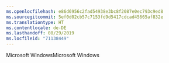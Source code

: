 ```yaml
---
ms.openlocfilehash: e86d6956c2fad54938e3bc8f2087e0ec793c9ed8
ms.sourcegitcommit: 5ef0d02cb57c7153fd9d5417cdcad45665af832e
ms.translationtype: HT
ms.contentlocale: de-DE
ms.lasthandoff: 08/29/2019
ms.locfileid: "71138449"
---
```

<span data-ttu-id="14dcd-101">Microsoft Windows</span><span class="sxs-lookup"><span data-stu-id="14dcd-101">Microsoft Windows</span></span>